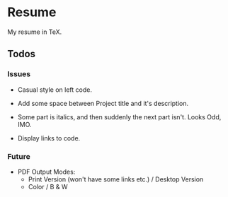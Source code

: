 
# Resume

My resume in TeX.

## Todos

### Issues

* Casual style on left code.

* Add some space between Project title and it's description.
* Some part is italics, and then suddenly the next part isn't. Looks Odd, IMO.

* Display links to code.

### Future

* PDF Output Modes:
  * Print Version (won't have some links etc.) / Desktop Version
  * Color / B & W

